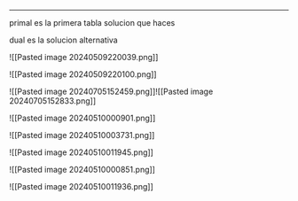 
----


primal es la primera tabla solucion que haces

dual es la solucion alternativa


![[Pasted image 20240509220039.png]]

![[Pasted image 20240509220100.png]]

![[Pasted image 20240705152459.png]]![[Pasted image 20240705152833.png]]


![[Pasted image 20240510000901.png]]

![[Pasted image 20240510003731.png]]

![[Pasted image 20240510011945.png]]

![[Pasted image 20240510000851.png]]

![[Pasted image 20240510011936.png]]